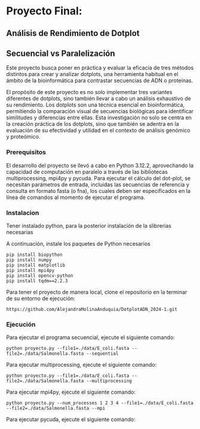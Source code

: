 # Proyecto Final:

## Análisis de Rendimiento de Dotplot

## Secuencial vs Paralelización

Este proyecto busca poner en práctica y evaluar la eficacia de tres métodos distintos para crear y analizar dotplots, una herramienta habitual en el ámbito de la bioinformática para contrastar secuencias de ADN o proteínas.

El propósito de este proyecto es no solo implementar tres variantes diferentes de dotplots, sino también llevar a cabo un análisis exhaustivo de su rendimiento. Los dotplots son una técnica esencial en bioinformática, permitiendo la comparación visual de secuencias biológicas para identificar similitudes y diferencias entre ellas. Esta investigación no solo se centra en la creación práctica de los dotplots, sino que también se adentra en la evaluación de su efectividad y utilidad en el contexto de análisis genómico y proteómico.

### Prerequisitos

El desarrollo del proyecto se llevó a cabo en Python 3.12.2, aprovechando la capacidad de computación en paralelo a través de las bibliotecas multiprocessing, mpi4py y pycuda. Para ejecutar el cálculo del dot-plot, se necesitan parámetros de entrada, incluidas las secuencias de referencia y consulta en formato fasta (o fna), los cuales deben ser especificados en la línea de comandos al momento de ejecutar el programa.

### Instalacion

Tener instalado python, para la posterior instalación de la slibrerias necesarias

A continuación, instale los paquetes de Python necesarios

```
pip install biopython
pip install numpy
pip install matplotlib
pip install mpi4py
pip install opencv-python
pip install tqdm==2.2.3
```

Para tener el proyecto de manera local, clone el repositorio en la terminar de su entorno de ejecución:

```
https://github.com/AlejandraMolinaAnduquia/DotplotADN_2024-1.git
```

### Ejecución

Para ejecutar el programa secuencial, ejecute el siguiente comando:

```
python proyecto.py --file1=./data/E_coli.fasta --file2=./data/Salmonella.fasta --sequential
```

Para ejecutar multiprocessing, ejecute el siguiente comando:

```
python proyecto.py --file1=./data/E_coli.fasta --file2=./data/Salmonella.fasta --multiprocessing
```

Para ejecutar mpi4py, ejecute el siguiente comando:

```
python proyecto.py --num_processes 1 2 3 4 --file1=./data/E_coli.fasta --file2=./data/Salmonella.fasta --mpi
```

Para ejecutar pycuda, ejecute el siguiente comando:

```

```